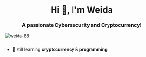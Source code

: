 <h1 align="center">Hi 👋, I'm Weida</h1>
<h3 align="center">A passionate Cybersecurity and Cryptocurrency!</h3>

<p align="left"> <img src="https://komarev.com/ghpvc/?username=weida-88&label=Profile%20views&color=0e75b6&style=flat" alt="weida-88" /> </p>

<p align="left"> <a href="https://twitter.com/" target="blank"><img src="https://img.shields.io/twitter/follow/?logo=twitter&style=for-the-badge" alt="" /></a> </p>

- 🌱 still learning **cryptocurrency** & **programming**
